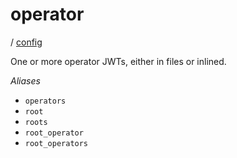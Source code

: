 # operator

/ [config](/ref/config/index.md) 

One or more operator JWTs, either in files or inlined.

*Aliases*
- `operators`
- `root`
- `roots`
- `root_operator`
- `root_operators`

